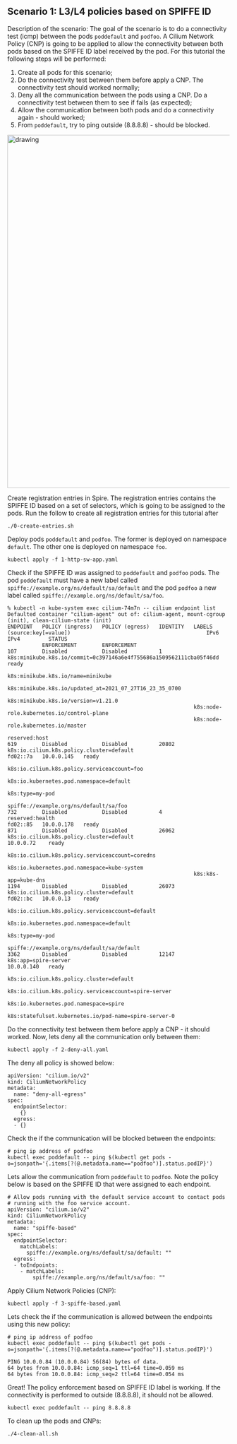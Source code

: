 ## Scenario 1: L3/L4 policies based on SPIFFE ID

Description of the scenario: The goal of the scenario is to do a connectivity test (icmp) between the pods `poddefault` and `podfoo`. A Cilium Network Policy (CNP) is going to be applied to allow the connectivity between both pods based on the SPIFFE ID label received by the pod. For this tutorial the following steps will be performed:

1. Create all pods for this scenario;
2. Do the connectivity test between them before apply a CNP. The connectivity test should worked normally;
3. Deny all the communication between the pods using a CNP. Do a connectivity test between them to see if fails (as expected);
4. Allow the communication between both pods and do a connectivity again - should worked;
5. From `poddefault`, try to ping outside (8.8.8.8) - should be blocked.
<img src="../imgs/scenario01.png" alt="drawing" width="800"/>

Create registration entries in Spire. The registration entries contains the SPIFFE ID based on a set of selectors, which is going to be assigned to the pods. Run the follow to create all registration entries for this tutorial after 

```
./0-create-entries.sh
```

Deploy pods `poddefault` and `podfoo`. The former is deployed on namespace `default`. The other one is deployed on namespace `foo`.

```
kubectl apply -f 1-http-sw-app.yaml
```

Check if the SPIFFE ID was assigned to `poddefault` and `podfoo` pods. The pod `poddefault` must have a new label called `spiffe://example.org/ns/default/sa/default` and the pod `podfoo` a new label called `spiffe://example.org/ns/default/sa/foo`.

```
% kubectl -n kube-system exec cilium-74m7n -- cilium endpoint list
Defaulted container "cilium-agent" out of: cilium-agent, mount-cgroup (init), clean-cilium-state (init)
ENDPOINT   POLICY (ingress)   POLICY (egress)   IDENTITY   LABELS (source:key[=value])                                           IPv6       IPv4         STATUS   
           ENFORCEMENT        ENFORCEMENT                                                                                                                
107        Disabled           Disabled          1          k8s:minikube.k8s.io/commit=0c397146a6e4f755686a1509562111cba05f46dd                           ready   
                                                           k8s:minikube.k8s.io/name=minikube                                                                     
                                                           k8s:minikube.k8s.io/updated_at=2021_07_27T16_23_35_0700                                               
                                                           k8s:minikube.k8s.io/version=v1.21.0                                                                   
                                                           k8s:node-role.kubernetes.io/control-plane                                                             
                                                           k8s:node-role.kubernetes.io/master                                                                    
                                                           reserved:host                                                                                         
619        Disabled           Disabled          20802      k8s:io.cilium.k8s.policy.cluster=default                              fd02::7a   10.0.0.145   ready   
                                                           k8s:io.cilium.k8s.policy.serviceaccount=foo                                                           
                                                           k8s:io.kubernetes.pod.namespace=default                                                               
                                                           k8s:type=my-pod                                                                                       
                                                           spiffe://example.org/ns/default/sa/foo                                                                
732        Disabled           Disabled          4          reserved:health                                                       fd02::85   10.0.0.178   ready   
871        Disabled           Disabled          26062      k8s:io.cilium.k8s.policy.cluster=default                                         10.0.0.72    ready   
                                                           k8s:io.cilium.k8s.policy.serviceaccount=coredns                                                       
                                                           k8s:io.kubernetes.pod.namespace=kube-system                                                           
                                                           k8s:k8s-app=kube-dns                                                                                  
1194       Disabled           Disabled          26073      k8s:io.cilium.k8s.policy.cluster=default                              fd02::bc   10.0.0.13    ready   
                                                           k8s:io.cilium.k8s.policy.serviceaccount=default                                                       
                                                           k8s:io.kubernetes.pod.namespace=default                                                               
                                                           k8s:type=my-pod                                                                                       
                                                           spiffe://example.org/ns/default/sa/default                                                            
3362       Disabled           Disabled          12147      k8s:app=spire-server                                                             10.0.0.140   ready   
                                                           k8s:io.cilium.k8s.policy.cluster=default                                                              
                                                           k8s:io.cilium.k8s.policy.serviceaccount=spire-server                                                  
                                                           k8s:io.kubernetes.pod.namespace=spire                                                                 
                                                           k8s:statefulset.kubernetes.io/pod-name=spire-server-0     
```

Do the connectivity test between them before apply a CNP - it should worked. Now, lets deny all the  communication only between them: 

```
kubectl apply -f 2-deny-all.yaml
```

The deny all policy is showed below:

```
apiVersion: "cilium.io/v2"
kind: CiliumNetworkPolicy
metadata:
  name: "deny-all-egress"
spec:
  endpointSelector:
    {}
  egress:
  - {}
```

Check the if the communication will be blocked between the endpoints:

```
# ping ip address of podfoo
kubectl exec poddefault -- ping $(kubectl get pods -o=jsonpath='{.items[?(@.metadata.name=="podfoo")].status.podIP}')
```

Lets allow the communication from `poddefault` to `podfoo`. Note the policy below is based on the SPIFFE ID that were assigned to each endpoint.

```
# Allow pods running with the default service account to contact pods
# running with the foo service account.
apiVersion: "cilium.io/v2"
kind: CiliumNetworkPolicy
metadata:
  name: "spiffe-based"
spec:
  endpointSelector:
    matchLabels:
      spiffe://example.org/ns/default/sa/default: ""
  egress:
  - toEndpoints:
    - matchLabels:
        spiffe://example.org/ns/default/sa/foo: ""

```

Apply Cilium Network Policies (CNP):

```
kubectl apply -f 3-spiffe-based.yaml
```

Lets check the if the communication is allowed between the endpoints using this new policy:

```
# ping ip address of podfoo
kubectl exec poddefault -- ping $(kubectl get pods -o=jsonpath='{.items[?(@.metadata.name=="podfoo")].status.podIP}')

PING 10.0.0.84 (10.0.0.84) 56(84) bytes of data.
64 bytes from 10.0.0.84: icmp_seq=1 ttl=64 time=0.059 ms
64 bytes from 10.0.0.84: icmp_seq=2 ttl=64 time=0.054 ms
```

Great! The policy enforcement based on SPIFFE ID label is working.
If the connectivity is performed to outside (8.8.8.8), it should not be allowed.

```
kubectl exec poddefault -- ping 8.8.8.8
```

To clean up the pods and CNPs:

```
./4-clean-all.sh
```
